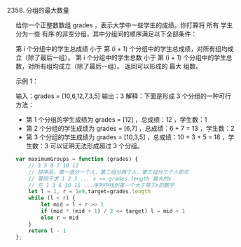 2358. 分组的最大数量

给你一个正整数数组 grades ，表示大学中一些学生的成绩。你打算将 所有 学生分为一些 有序 的非空分组，其中分组间的顺序满足以下全部条件：

第 i 个分组中的学生总成绩 小于 第 (i + 1) 个分组中的学生总成绩，对所有组均成立（除了最后一组）。
第 i 个分组中的学生总数 小于 第 (i + 1) 个分组中的学生总数，对所有组均成立（除了最后一组）。
返回可以形成的 最大 组数。

 

示例 1：

输入：grades = [10,6,12,7,3,5]
输出：3
解释：下面是形成 3 个分组的一种可行方法：
- 第 1 个分组的学生成绩为 grades = [12] ，总成绩：12 ，学生数：1
- 第 2 个分组的学生成绩为 grades = [6,7] ，总成绩：6 + 7 = 13 ，学生数：2
- 第 3 个分组的学生成绩为 grades = [10,3,5] ，总成绩：10 + 3 + 5 = 18 ，学生数：3 
可以证明无法形成超过 3 个分组。
```js
var maximumGroups = function (grades) {
    // 3 5 6 7 10 12
    // 排序后，第一组分一个人，第二组分两个人，第三组分三个人即可
    // 等同于求 1 2 3 ... x <= grades.length 最大的x
    // 在 1 3 6 10 15 ...序列中找到第一个大于等于n的数字
    let l = 1, r = 1e9,target=grades.length
    while (l < r) {
        let mid = l + r >> 1
        if (mid * (mid + 1) / 2 <= target) l = mid + 1
        else r = mid
    }
    return l - 1
};